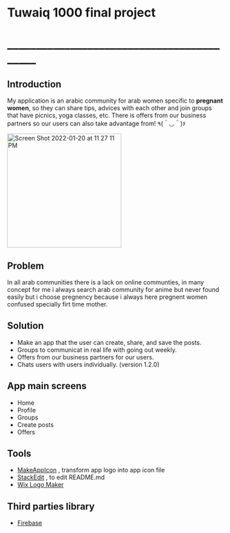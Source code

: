 # Tuwaiq 1000 final project
# __________________________________________
## Introduction 
My application is an arabic community for arab women specific to **pregnant women**, so they can share tips, advices with each other and join groups that have picnics, yoga classes, etc.
There is offers from our business partners so our users can also take advantage from! ٩(＾◡＾)۶

<img width="265" alt="Screen Shot 2022-01-20 at 11 27 11 PM" src="https://user-images.githubusercontent.com/92252688/150671623-afdc158e-3633-4dd5-8188-e05ef677cb4b.png">

## Problem
In all arab communities there is a lack on online communties, in many concept for me i always search arab community for anime but never found easily but i choose pregnency because i always here pregnent women confused specially firt time mother.

## Solution
- Make an app that the user can create, share, and save the posts.
- Groups to communicat in real life with going out weekly.
- Offers from our business partners for our users.
- Chats users with users individually. (version 1.2.0)

## App main screens 
- Home
- Profile
- Groups
- Create posts
- Offers

## Tools
- [MakeAppIcon](https://makeappicon.com/) , transform app logo into app icon file
- [StackEdit](https://stackedit.io/app#/) , to edit README.md
- [Wix Logo Maker](https://www.wix.com/logo/maker/)

## Third parties library 
- [Firebase](https://firebase.google.com)
